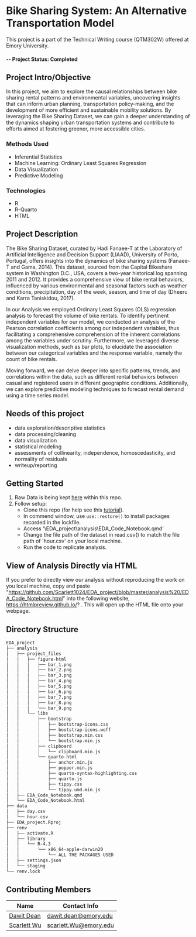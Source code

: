 # Bike Sharing System: An Alternative Transportation Model
This project is a part of the Technical Writing course (QTM302W) offered at Emory University. 


#### -- Project Status: Completed


## Project Intro/Objective
In this project, we aim to explore the causal relationships between bike sharing rental patterns and environmental variables, uncovering insights that can inform urban planning, transportation policy-making, and the development of more efficient and sustainable mobility solutions. By leveraging the Bike Sharing Dataset, we can gain a deeper understanding of the dynamics shaping urban transportation systems and contribute to efforts aimed at fostering greener, more accessible cities.


### Methods Used
* Inferential Statistics
* Machine Learning: Ordinary Least Squares Regression 
* Data Visualization
* Predictive Modeling


### Technologies
* R 
* R-Quarto
* HTML




## Project Description
The Bike Sharing Dataset, curated by Hadi Fanaee-T at the Laboratory of Artificial Intelligence and Decision Support (LIAAD), University of Porto, Portugal, offers insights into the dynamics of bike sharing systems (Fanaee-T and Gama, 2014). This dataset, sourced from the Capital Bikeshare system in Washington D.C., USA, covers a two-year historical log spanning 2011 and 2012. It provides a comprehensive view of bike rental behaviors, influenced by various environmental and seasonal factors such as weather conditions, precipitation, day of the week, season, and time of day (Dheeru and Karra Taniskidou, 2017). 

In our Analysis we employed Ordinary Least Squares (OLS) regression analysis to forecast the volume of bike rentals. To identify pertinent independent variables for our model, we conducted an analysis of the Pearson correlation coefficients among our independent variables, thus facilitating a comprehensive comprehension of the inherent correlations among the variables under scrutiny. Furthermore, we leveraged diverse visualization methods, such as bar plots, to elucidate the association between our categorical variables and the response variable, namely the count of bike rentals.

Moving forward, we can delve deeper into specific patterns, trends, and correlations within the data, such as different rental behaviors between casual and registered users in different geographic conditions. Additionally, we can explore predictive modeling techniques to forecast rental demand using a time series model.


## Needs of this project
- data exploration/descriptive statistics
- data processing/cleaning
- data visualization
- statistical modeling
- assessments of collinearity, independence, homoscedasticity, and normality of residuals
- writeup/reporting


## Getting Started
1. Raw Data is being kept [here](data/hour.csv) within this repo.
2. Follow setup:
   - Clone this repo (for help see this [tutorial](https://help.github.com/articles/cloning-a-repository/)).
   - In commend window, use `use::restore()` to install packages recorded in the lockfile.
   - Access '\EDA_project\analysis\EDA_Code_Notebook.qmd'
   - Change the file path of the dataset in read.csv() to match the file path of 'hour.csv' on your local machine.
   - Run the code to replicate analysis.

## View of Analysis Directly via HTML 
If you prefer to directly view our analysis without reproducing the work on you local machine, copy and paste "https://github.com/Scarlett1024/EDA_project/blob/master/analysis%20/EDA_Code_Notebook.html" into the following website, https://htmlpreview.github.io/? . 
This will open up the HTML file onto your webpage. 


## Directory Structure
``` bash
EDA_project
├── analysis
│   ├── project_files
│   │   ├── figure-html
│   │   │   ├── bar_1.png
│   │   │   ├── bar_2.png
│   │   │   ├── bar_3.png
│   │   │   ├── bar_4.png
│   │   │   ├── bar_5.png
│   │   │   ├── bar_6.png
│   │   │   ├── bar_7.png
│   │   │   ├── bar_8.png
│   │   │   └── bar_9.png
│   │   └── libs
│   │       ├── bootstrap
│   │       │   ├── bootstrap-icons.css
│   │       │   ├── bootstrap-icons.woff
│   │       │   ├── bootstrap.min.css
│   │       │   └── bootstrap.min.js
│   │       ├── clipboard
│   │       │   └── clipboard.min.js
│   │       └── quarto-html
│   │           ├── anchor.min.js
│   │           ├── popper.min.js
│   │           ├── quarto-syntax-highlighting.css
│   │           ├── quarto.js
│   │           ├── tippy.css
│   │           └── tippy.umd.min.js
│   ├── EDA_Code_Notebook.qmd
│   └── EDA_Code_Notebook.html
├── data
│   ├── day.csv
│   └── hour.csv
├── EDA_project.Rproj
├── renv
│   ├── activate.R
│   ├── library
│   │   └── R-4.3
│   │       └── x86_64-apple-darwin20
│   │           └── ALL THE PACKAGES USED
│   ├── settings.json
│   └── staging
└── renv.lock
```

## Contributing Members

|Name     |  Contact Info   | 
|---------|-----------------|
|[Dawit Dean](https://github.com/Uchimata1)| dawit.dean@emory.edu       |
|[Scarlett Wu](https://github.com/Scarlett1024) |     scarlett.Wu@emory.edu    |

